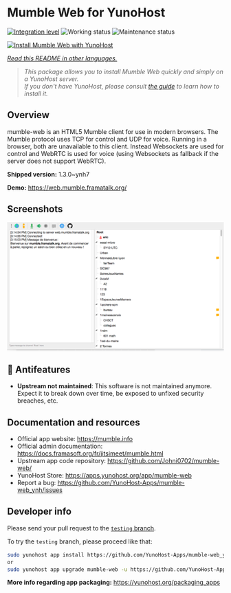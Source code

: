 <!--
N.B.: This README was automatically generated by <https://github.com/YunoHost/apps/tree/master/tools/readme_generator>
It shall NOT be edited by hand.
-->

# Mumble Web for YunoHost

[![Integration level](https://dash.yunohost.org/integration/mumble-web.svg)](https://ci-apps.yunohost.org/ci/apps/mumble-web/) ![Working status](https://ci-apps.yunohost.org/ci/badges/mumble-web.status.svg) ![Maintenance status](https://ci-apps.yunohost.org/ci/badges/mumble-web.maintain.svg)

[![Install Mumble Web with YunoHost](https://install-app.yunohost.org/install-with-yunohost.svg)](https://install-app.yunohost.org/?app=mumble-web)

*[Read this README in other languages.](./ALL_README.md)*

> *This package allows you to install Mumble Web quickly and simply on a YunoHost server.*  
> *If you don't have YunoHost, please consult [the guide](https://yunohost.org/install) to learn how to install it.*

## Overview

mumble-web is an HTML5 Mumble client for use in modern browsers.
The Mumble protocol uses TCP for control and UDP for voice. Running in a browser, both are unavailable to this client. Instead Websockets are used for control and WebRTC is used for voice (using Websockets as fallback if the server does not support WebRTC).

**Shipped version:** 1.3.0~ynh7

**Demo:** <https://web.mumble.framatalk.org/>

## Screenshots

![Screenshot of Mumble Web](./doc/screenshots/screenshot.png)

## :red_circle: Antifeatures

- **Upstream not maintained**: This software is not maintained anymore. Expect it to break down over time, be exposed to unfixed security breaches, etc.

## Documentation and resources

- Official app website: <https://mumble.info>
- Official admin documentation: <https://docs.framasoft.org/fr/jitsimeet/mumble.html>
- Upstream app code repository: <https://github.com/Johni0702/mumble-web/>
- YunoHost Store: <https://apps.yunohost.org/app/mumble-web>
- Report a bug: <https://github.com/YunoHost-Apps/mumble-web_ynh/issues>

## Developer info

Please send your pull request to the [`testing` branch](https://github.com/YunoHost-Apps/mumble-web_ynh/tree/testing).

To try the `testing` branch, please proceed like that:

```bash
sudo yunohost app install https://github.com/YunoHost-Apps/mumble-web_ynh/tree/testing --debug
or
sudo yunohost app upgrade mumble-web -u https://github.com/YunoHost-Apps/mumble-web_ynh/tree/testing --debug
```

**More info regarding app packaging:** <https://yunohost.org/packaging_apps>
